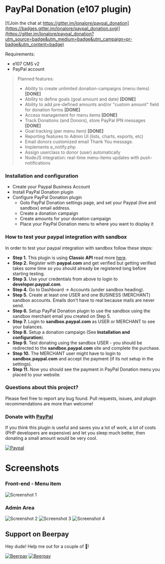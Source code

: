 PayPal Donation (e107 plugin)
=============================

[![Join the chat at https://gitter.im/lonalore/paypal_donation](https://badges.gitter.im/lonalore/paypal_donation.svg)](https://gitter.im/lonalore/paypal_donation?utm_source=badge&utm_medium=badge&utm_campaign=pr-badge&utm_content=badge)

Requirements:
- e107 CMS v2
- PayPal account

> Planned features:
> - Ability to create unlimited donation-campaigns (menu items) **[DONE]**
> - Ability to define goals (goal amount and date) **[DONE]**
> - Ability to add pre-defined amounts and/or "custom amount" field for donation forms **[DONE]**
> - Access management for menu items **[DONE]**
> - Track Donations (and Donors), store PayPal IPN messages **[DONE]**
> - Goal tracking (per menu item) **[DONE]**
> - Reporting features to Admin UI (lists, charts, exports, etc)
> - Email donors customized email Thank You message.
> - Implements e_notify.php
> - Assign userclass to donor (user) automatically
> - NodeJS integration: real-time menu-items updates with push-notifications

### Installation and configuration

- Create your Paypal Business Account
- Install PayPal Donation plugin
- Configure PayPal Donation plugin
    - Goto PayPal Donation settings page, and set your Paypal (live and sandbox) email address.
    - Create a donation campaign
    - Create amounts for your donation campaign
    - Place your PayPal Donation menu to where you want to display it

### How to test your paypal integration with sandbox

In order to test your paypal integration with sandbox follow these steps:

- **Step 1.** This plugin is using **Classic API** read more [here](https://developer.paypal.com/webapps/developer/docs/classic/).
- **Step 2.** Register with **paypal.com** and get verified but getting verified takes some time so you should already be registered long before starting testing.
- **Step 3.** Use your credentials from above to login to **developer.paypal.com**.
- **Step 4.** Go to Dashboard -> Accounts (under sandbox heading).
- **Step 5.** Create at least one USER and one BUSINESS (MERCHANT) sandbox accounts. Emails don't have to real because mails are never send.
- **Step 6.** Setup PayPal Donation plugin to use the sandbox using the sandbox merchant email you created on Step 5.
- **Step 7.** Login to **sandbox.paypal.com** as USER or MERCHANT to see your balances.
- **Step 8.** Setup a donation campaign (See **Installation and configuration**).
- **Step 9.** Test donating using the sandbox USER - you should be redirected to the **sandbox.paypal.com** site and complete the purchase.
- **Step 10.** The MERCHANT user might have to login to **sandbox.paypal.com** and accept the payment (if its not setup in the settings).
- **Step 11.** Now you should see the payment in PayPal Donation menu you placed to your website.

### Questions about this project?

Please feel free to report any bug found. Pull requests, issues, and plugin recommendations are more than welcome!

### Donate with [PayPal](https://www.paypal.com/cgi-bin/webscr?cmd=_s-xclick&hosted_button_id=PQYDBAMQ3D2UG)

If you think this plugin is useful and saves you a lot of work, a lot of costs (PHP developers are expensive) and let you sleep much better, then donating a small amount would be very cool.

[![Paypal](https://www.paypalobjects.com/en_US/i/btn/btn_donateCC_LG.gif)](https://www.paypal.com/cgi-bin/webscr?cmd=_s-xclick&hosted_button_id=PQYDBAMQ3D2UG)

Screenshots
===========

### Front-end - Menu item
![Screenshot 1](https://www.dropbox.com/s/ztihu1r4g83i33d/01.png?dl=1)

### Admin Area
![Screenshot 2](https://www.dropbox.com/s/m8ummaw8ah8mma1/02.png?dl=1)
![Screenshot 3](https://www.dropbox.com/s/ni8skhnnog8mhub/03.png?dl=1)
![Screenshot 4](https://www.dropbox.com/s/2tcm7ezwvtng4kc/04.png?dl=1)



## Support on Beerpay
Hey dude! Help me out for a couple of :beers:!

[![Beerpay](https://beerpay.io/lonalore/paypal_donation/badge.svg?style=beer-square)](https://beerpay.io/lonalore/paypal_donation)  [![Beerpay](https://beerpay.io/lonalore/paypal_donation/make-wish.svg?style=flat-square)](https://beerpay.io/lonalore/paypal_donation?focus=wish)